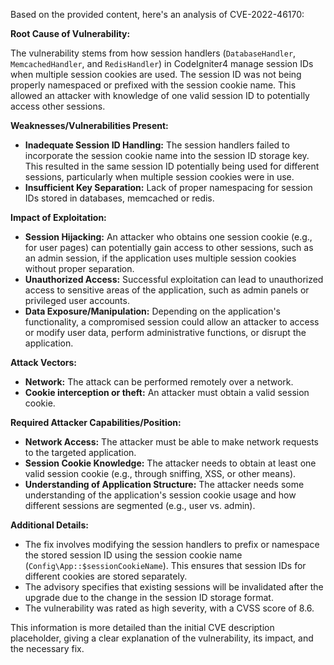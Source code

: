 Based on the provided content, here's an analysis of CVE-2022-46170:

**Root Cause of Vulnerability:**

The vulnerability stems from how session handlers (`DatabaseHandler`, `MemcachedHandler`, and `RedisHandler`) in CodeIgniter4 manage session IDs when multiple session cookies are used. The session ID was not being properly namespaced or prefixed with the session cookie name. This allowed an attacker with knowledge of one valid session ID to potentially access other sessions.

**Weaknesses/Vulnerabilities Present:**

*   **Inadequate Session ID Handling:** The session handlers failed to incorporate the session cookie name into the session ID storage key. This resulted in the same session ID potentially being used for different sessions, particularly when multiple session cookies were in use.
*  **Insufficient Key Separation:** Lack of proper namespacing for session IDs stored in databases, memcached or redis.

**Impact of Exploitation:**

*   **Session Hijacking:** An attacker who obtains one session cookie (e.g., for user pages) can potentially gain access to other sessions, such as an admin session, if the application uses multiple session cookies without proper separation.
*   **Unauthorized Access:** Successful exploitation can lead to unauthorized access to sensitive areas of the application, such as admin panels or privileged user accounts.
*   **Data Exposure/Manipulation:** Depending on the application's functionality, a compromised session could allow an attacker to access or modify user data, perform administrative functions, or disrupt the application.

**Attack Vectors:**

*   **Network:** The attack can be performed remotely over a network.
*   **Cookie interception or theft:** An attacker must obtain a valid session cookie.

**Required Attacker Capabilities/Position:**

*   **Network Access:** The attacker must be able to make network requests to the targeted application.
*   **Session Cookie Knowledge:** The attacker needs to obtain at least one valid session cookie (e.g., through sniffing, XSS, or other means).
*   **Understanding of Application Structure:** The attacker needs some understanding of the application's session cookie usage and how different sessions are segmented (e.g., user vs. admin).

**Additional Details:**

*   The fix involves modifying the session handlers to prefix or namespace the stored session ID using the session cookie name (`Config\App::$sessionCookieName`). This ensures that session IDs for different cookies are stored separately.
*   The advisory specifies that existing sessions will be invalidated after the upgrade due to the change in the session ID storage format.
*   The vulnerability was rated as high severity, with a CVSS score of 8.6.

This information is more detailed than the initial CVE description placeholder, giving a clear explanation of the vulnerability, its impact, and the necessary fix.